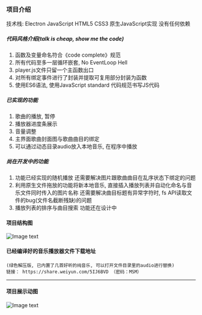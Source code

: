 

### 项目介绍
技术栈: Electron JavaScript HTML5 CSS3
原生JavaScript实现 没有任何依赖

##### 代码风格介绍(talk is cheap, show me the code)
1. 函数及变量命名符合《code complete》规范
2. 所有代码至多一层循环嵌套, No EventLoop Hell
3. player.js文件只留一个主函数出口
4. 对所有绑定事件进行了封装并提取可复用部分封装为函数
5. 使用ES6语法, 使用JavaScript standard 代码规范书写JS代码

##### 已实现的功能
1. 歌曲的播放, 暂停
2. 播放器进度条展示
3. 音量调整
4. 主界面歌曲封面图与歌曲曲目的绑定
5. 可以通过动态目录audio放入本地音乐, 在程序中播放

##### 尚在开发中的功能
1. 功能已经实现的随机播放
  还需要解决图片跟歌曲曲目在乱序状态下绑定的问题
2. 利用原生文件拖放的功能将新本地音乐, 直接插入播放列表并自动化命名与音乐文件同时传入的图片名称
  还需要解决曲目标题有异常字符时, fs API读取文件的bug(文件名截断残缺)的问题
3. 播放列表的排序与曲目搜索
  功能还在设计中

#### 项目结构图
![Image text](https://wx1.sinaimg.cn/mw1024/77b25649gy1fvbyfwon6hj20cb0ccjry.jpg)

#### 已经编译好的音乐播放器文件下载地址
    (绿色解压版, 已内置了几首好听的纯音乐, 可以打开文件目录里的audio进行替换)
    链接： https://share.weiyun.com/5IJ6BVD （密码：MSM）
---
#### 项目展示动图
![Image text](http://wx1.sinaimg.cn/large/77b25649gy1fv44kulywpg20c30jbwu8.gif
)
